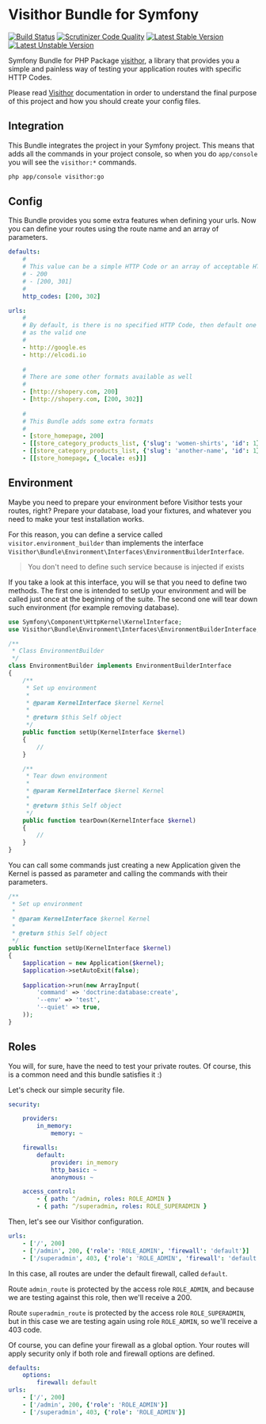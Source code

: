Visithor Bundle for Symfony
===========================

[![Build Status](https://travis-ci.org/Visithor/VisithorBundle.png?branch=master)](https://travis-ci.org/Visithor/VisithorBundle)
[![Scrutinizer Code Quality](https://scrutinizer-ci.com/g/Visithor/VisithorBundle/badges/quality-score.png?b=master)](https://scrutinizer-ci.com/g/Visithor/VisithorBundle/?branch=master)
[![Latest Stable Version](https://poser.pugx.org/visithor/visithor-bundle/v/stable.png)](https://packagist.org/packages/visithor/visithor-bundle)
[![Latest Unstable Version](https://poser.pugx.org/visithor/visithor-bundle/v/unstable.png)](https://packagist.org/packages/visithor/visithor-bundle)

Symfony Bundle for PHP Package [visithor](http://github.com/visithor/visithor),
a library that provides you a simple and painless way of testing your 
application routes with specific HTTP Codes.

Please read [Visithor](http://github.com/visithor/visithor) documentation in 
order to understand the final purpose of this project and how you should create
your config files.

## Integration

This Bundle integrates the project in your Symfony project. This means that adds
all the commands in your project console, so when you do `app/console` you will
see the `visithor:*` commands.

``` bash
php app/console visithor:go
```

## Config

This Bundle provides you some extra features when defining your urls. Now you
can define your routes using the route name and an array of parameters.

``` yml
defaults:
    #
    # This value can be a simple HTTP Code or an array of acceptable HTTP Codes
    # - 200
    # - [200, 301]
    #
    http_codes: [200, 302]

urls:
    #
    # By default, is there is no specified HTTP Code, then default one is used
    # as the valid one
    #
    - http://google.es
    - http://elcodi.io
    
    #
    # There are some other formats available as well
    #
    - [http://shopery.com, 200]
    - [http://shopery.com, [200, 302]]
    
    #
    # This Bundle adds some extra formats
    #
    - [store_homepage, 200]
    - [[store_category_products_list, {'slug': 'women-shirts', 'id': 1}], 200]
    - [[store_category_products_list, {'slug': 'another-name', 'id': 1}], 302]
    - [[store_homepage, {_locale: es}]]
```

## Environment

Maybe you need to prepare your environment before Visithor tests your routes,
right? Prepare your database, load your fixtures, and whatever you need to make
your test installation works.

For this reason, you can define a service called `visitor.environment_builder`
than implements the interface 
`Visithor\Bundle\Environment\Interfaces\EnvironmentBuilderInterface`.

> You don't need to define such service because is injected if exists

If you take a look at this interface, you will se that you need to define two 
methods. The first one is intended to setUp your environment and will be called 
just once at the beginning of the suite. The second one will tear down such 
environment (for example removing database).

``` php
use Symfony\Component\HttpKernel\KernelInterface;
use Visithor\Bundle\Environment\Interfaces\EnvironmentBuilderInterface;

/**
 * Class EnvironmentBuilder
 */
class EnvironmentBuilder implements EnvironmentBuilderInterface
{
    /**
     * Set up environment
     *
     * @param KernelInterface $kernel Kernel
     *
     * @return $this Self object
     */
    public function setUp(KernelInterface $kernel)
    {
        //
    }

    /**
     * Tear down environment
     *
     * @param KernelInterface $kernel Kernel
     *
     * @return $this Self object
     */
    public function tearDown(KernelInterface $kernel)
    {
        //
    }
}
```

You can call some commands just creating a new Application given the Kernel is
passed as parameter and calling the commands with their parameters.

``` php
/**
 * Set up environment
 *
 * @param KernelInterface $kernel Kernel
 *
 * @return $this Self object
 */
public function setUp(KernelInterface $kernel)
{
    $application = new Application($kernel);
    $application->setAutoExit(false);
    
    $application->run(new ArrayInput(
        'command' => 'doctrine:database:create',
        '--env' => 'test',
        '--quiet' => true,
    ));
}
```

## Roles

You will, for sure, have the need to test your private routes. Of course, this
is a common need and this bundle satisfies it :)

Let's check our simple security file.

``` yaml
security:

    providers:
        in_memory:
            memory: ~

    firewalls:
        default:
            provider: in_memory
            http_basic: ~
            anonymous: ~

    access_control:
        - { path: ^/admin, roles: ROLE_ADMIN }
        - { path: ^/superadmin, roles: ROLE_SUPERADMIN }
```

Then, let's see our Visithor configuration.

``` yaml
urls:
    - ['/', 200]
    - ['/admin', 200, {'role': 'ROLE_ADMIN', 'firewall': 'default'}]
    - ['/superadmin', 403, {'role': 'ROLE_ADMIN', 'firewall': 'default'}]
```

In this case, all routes are under the default firewall, called `default`.

Route `admin_route` is protected by the access role `ROLE_ADMIN`, and because we 
are testing against this role, then we'll receive a 200.

Route `superadmin_route` is protected by the access role `ROLE_SUPERADMIN`, but
in this case we are testing again using role `ROLE_ADMIN`, so we'll receive a
403 code.

Of course, you can define your firewall as a global option. Your routes will 
apply security only if both role and firewall options are defined.

``` yaml
defaults:
    options:
        firewall: default
urls:
    - ['/', 200]
    - ['/admin', 200, {'role': 'ROLE_ADMIN'}]
    - ['/superadmin', 403, {'role': 'ROLE_ADMIN'}]
```